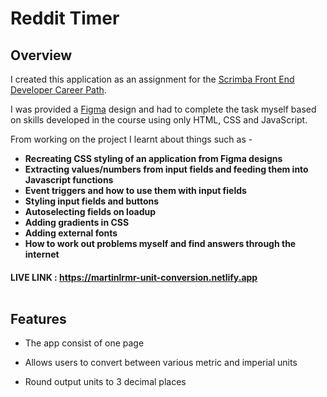 # Reddit Timer <br />

## Overview

I created this application as an assignment for the [Scrimba Front End Developer Career Path](https://scrimba.com/learn/frontend).

I was provided a [Figma](https://figma.com/) design and had to complete the task myself based on skills developed in the course using only HTML, CSS and JavaScript.

From working on the project I learnt about things such as -

- **Recreating CSS styling of an application from Figma designs**
- **Extracting values/numbers from input fields and feeding them into Javascript functions**
- **Event triggers and how to use them with input fields**
- **Styling input fields and buttons**
- **Autoselecting fields on loadup**
- **Adding gradients in CSS**
- **Adding external fonts**
- **How to work out problems myself and find answers through the internet**

#### LIVE LINK : https://martinlrmr-unit-conversion.netlify.app <br /><br />

## Features

- The app consist of one page

- Allows users to convert between various metric and imperial units

- Round output units to 3 decimal places
